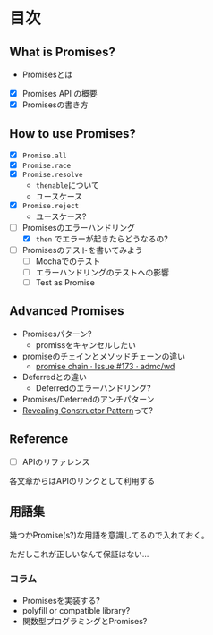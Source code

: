 # 目次

## What is Promises?

- Promisesとは
- [x] Promises API の概要
- [x] Promisesの書き方

## How to use Promises?

- [x] `Promise.all`
- [x] `Promise.race`
- [x] `Promise.resolve`
    - `thenable`について
    - ユースケース
- [x] `Promise.reject`
    - ユースケース?
- [ ] Promisesのエラーハンドリング
  - [x] `then` でエラーが起きたらどうなるの?
- [ ] Promisesのテストを書いてみよう
  - [ ] Mochaでのテスト
  - [ ] エラーハンドリングのテストへの影響
  - [ ] Test as Promise

## Advanced Promises

- Promisesパターン?
   - promissをキャンセルしたい
- promiseのチェインとメソッドチェーンの違い
  - [promise chain · Issue #173 · admc/wd](https://github.com/admc/wd/issues/173 "promise chain · Issue #173 · admc/wd")
- Deferredとの違い
  - Deferredのエラーハンドリング?
- Promises/Deferredのアンチパターン
- [Revealing Constructor Pattern](http://domenic.me/2014/02/14/the-revealing-constructor-pattern/ "Revealing Constructor Pattern")って?

## Reference

- [ ] APIのリファレンス

各文章からはAPIのリンクとして利用する

## 用語集

幾つかPromise(s?)な用語を意識してるので入れておく。

ただしこれが正しいなんて保証はない…

### コラム

- Promisesを実装する?
- polyfill or compatible library?
- 関数型プログラミングとPromises?
